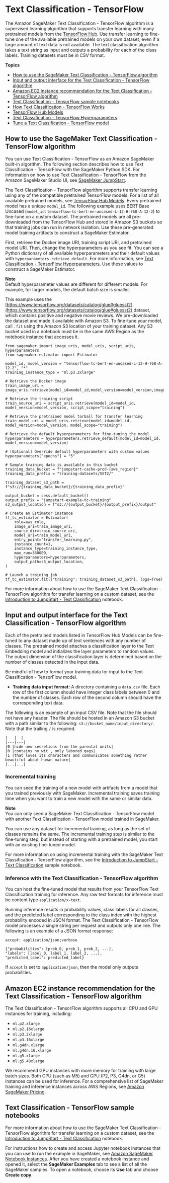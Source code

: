 # Text Classification \- TensorFlow<a name="text-classification-tensorflow"></a>

The Amazon SageMaker Text Classification \- TensorFlow algorithm is a supervised learning algorithm that supports transfer learning with many pretrained models from the [TensorFlow Hub](https://tfhub.dev/)\. Use transfer learning to fine\-tune one of the available pretrained models on your own dataset, even if a large amount of text data is not available\. The text classification algorithm takes a text string as input and outputs a probability for each of the class labels\. Training datasets must be in CSV format\.

**Topics**
+ [How to use the SageMaker Text Classification \- TensorFlow algorithm](#text-classification-tensorflow-how-to-use)
+ [Input and output interface for the Text Classification \- TensorFlow algorithm](#text-classification-tensorflow-inputoutput)
+ [Amazon EC2 instance recommendation for the Text Classification \- TensorFlow algorithm](#text-classification-tensorflow-instances)
+ [Text Classification \- TensorFlow sample notebooks](#text-classification-tensorflow-sample-notebooks)
+ [How Text Classification \- TensorFlow Works](text-classification-tensorflow-HowItWorks.md)
+ [TensorFlow Hub Models](text-classification-tensorflow-Models.md)
+ [Text Classification \- TensorFlow Hyperparameters](text-classification-tensorflow-Hyperparameter.md)
+ [Tune a Text Classification \- TensorFlow model](text-classification-tensorflow-tuning.md)

## How to use the SageMaker Text Classification \- TensorFlow algorithm<a name="text-classification-tensorflow-how-to-use"></a>

You can use Text Classification \- TensorFlow as an Amazon SageMaker built\-in algorithm\. The following section describes how to use Text Classification \- TensorFlow with the SageMaker Python SDK\. For information on how to use Text Classification \- TensorFlow from the Amazon SageMaker Studio UI, see [SageMaker JumpStart](studio-jumpstart.md)\.

The Text Classification \- TensorFlow algorithm supports transfer learning using any of the compatible pretrained TensorFlow models\. For a list of all available pretrained models, see [TensorFlow Hub Models](text-classification-tensorflow-Models.md)\. Every pretrained model has a unique `model_id`\. The following example uses BERT Base Uncased \(`model_id`: `tensorflow-tc-bert-en-uncased-L-12-H-768-A-12-2`\) to fine\-tune on a custom dataset\. The pretrained models are all pre\-downloaded from the TensorFlow Hub and stored in Amazon S3 buckets so that training jobs can run in network isolation\. Use these pre\-generated model training artifacts to construct a SageMaker Estimator\.

First, retrieve the Docker image URI, training script URI, and pretrained model URI\. Then, change the hyperparameters as you see fit\. You can see a Python dictionary of all available hyperparameters and their default values with `hyperparameters.retrieve_default`\. For more information, see [Text Classification \- TensorFlow Hyperparameters](text-classification-tensorflow-Hyperparameter.md)\. Use these values to construct a SageMaker Estimator\.

**Note**  
Default hyperparameter values are different for different models\. For example, for larger models, the default batch size is smaller\. 

This example uses the [https://www.tensorflow.org/datasets/catalog/glue#gluesst2](https://www.tensorflow.org/datasets/catalog/glue#gluesst2) dataset, which contains positive and negative movie reviews\. We pre\-downloaded the dataset and made it available with Amazon S3\. To fine\-tune your model, call `.fit` using the Amazon S3 location of your training dataset\. Any S3 bucket used in a notebook must be in the same AWS Region as the notebook instance that accesses it\.

```
from sagemaker import image_uris, model_uris, script_uris, hyperparameters
from sagemaker.estimator import Estimator

model_id, model_version = "tensorflow-tc-bert-en-uncased-L-12-H-768-A-12-2", "*"
training_instance_type = "ml.p3.2xlarge"

# Retrieve the Docker image
train_image_uri = image_uris.retrieve(model_id=model_id,model_version=model_version,image_scope="training",instance_type=training_instance_type,region=None,framework=None)

# Retrieve the training script
train_source_uri = script_uris.retrieve(model_id=model_id, model_version=model_version, script_scope="training")

# Retrieve the pretrained model tarball for transfer learning
train_model_uri = model_uris.retrieve(model_id=model_id, model_version=model_version, model_scope="training")

# Retrieve the default hyperparameters for fine-tuning the model
hyperparameters = hyperparameters.retrieve_default(model_id=model_id, model_version=model_version)

# [Optional] Override default hyperparameters with custom values
hyperparameters["epochs"] = "5"

# Sample training data is available in this bucket
training_data_bucket = f"jumpstart-cache-prod-{aws_region}"
training_data_prefix = "training-datasets/SST2/"

training_dataset_s3_path = f"s3://{training_data_bucket}/{training_data_prefix}"

output_bucket = sess.default_bucket()
output_prefix = "jumpstart-example-tc-training"
s3_output_location = f"s3://{output_bucket}/{output_prefix}/output"

# Create an Estimator instance
tf_tc_estimator = Estimator(
    role=aws_role,
    image_uri=train_image_uri,
    source_dir=train_source_uri,
    model_uri=train_model_uri,
    entry_point="transfer_learning.py",
    instance_count=1,
    instance_type=training_instance_type,
    max_run=360000,
    hyperparameters=hyperparameters,
    output_path=s3_output_location,
)

# Launch a training job
tf_tc_estimator.fit({"training": training_dataset_s3_path}, logs=True)
```

For more information about how to use the SageMaker Text Classification \- TensorFlow algorithm for transfer learning on a custom dataset, see the [Introduction to JumpStart \- Text Classification](https://github.com/aws/amazon-sagemaker-examples/blob/main/introduction_to_amazon_algorithms/jumpstart_text_classification/Amazon_JumpStart_Text_Classification.ipynb) notebook\.

## Input and output interface for the Text Classification \- TensorFlow algorithm<a name="text-classification-tensorflow-inputoutput"></a>

Each of the pretrained models listed in TensorFlow Hub Models can be fine\-tuned to any dataset made up of text sentences with any number of classes\. The pretrained model attaches a classification layer to the Text Embedding model and initializes the layer parameters to random values\. The output dimension of the classification layer is determined based on the number of classes detected in the input data\. 

Be mindful of how to format your training data for input to the Text Classification \- TensorFlow model\.
+ **Training data input format:** A directory containing a `data.csv` file\. Each row of the first column should have integer class labels between 0 and the number of classes\. Each row of the second column should have the corresponding text data\.

The following is an example of an input CSV file\. Note that the file should not have any header\. The file should be hosted in an Amazon S3 bucket with a path similar to the following: `s3://bucket_name/input_directory/`\. Note that the trailing `/` is required\.

```
|   |  |
|---|---|
|0 |hide new secretions from the parental units|
|0 |contains no wit , only labored gags|
|1 |that loves its characters and communicates something rather beautiful about human nature|
|...|...|
```

### Incremental training<a name="text-classification-tensorflow-incremental-training"></a>

You can seed the training of a new model with artifacts from a model that you trained previously with SageMaker\. Incremental training saves training time when you want to train a new model with the same or similar data\.

**Note**  
You can only seed a SageMaker Text Classification \- TensorFlow model with another Text Classification \- TensorFlow model trained in SageMaker\. 

You can use any dataset for incremental training, as long as the set of classes remains the same\. The incremental training step is similar to the fine\-tuning step, but instead of starting with a pretrained model, you start with an existing fine\-tuned model\. 

For more information on using incremental training with the SageMaker Text Classification \- TensorFlow algorithm, see the [Introduction to JumpStart \- Text Classification](https://github.com/aws/amazon-sagemaker-examples/blob/main/introduction_to_amazon_algorithms/jumpstart_text_classification/Amazon_JumpStart_Text_Classification.ipynb) sample notebook\.

### Inference with the Text Classification \- TensorFlow algorithm<a name="text-classification-tensorflow-inference"></a>

You can host the fine\-tuned model that results from your TensorFlow Text Classification training for inference\. Any raw text formats for inference must be content type `application/x-text`\.

Running inference results in probability values, class labels for all classes, and the predicted label corresponding to the class index with the highest probability encoded in JSON format\. The Text Classification \- TensorFlow model processes a single string per request and outputs only one line\. The following is an example of a JSON format response:

```
accept: application/json;verbose

{"probabilities": [prob_0, prob_1, prob_2, ...],
"labels": [label_0, label_1, label_2, ...],
"predicted_label": predicted_label}
```

If `accept` is set to `application/json`, then the model only outputs probabilities\. 

## Amazon EC2 instance recommendation for the Text Classification \- TensorFlow algorithm<a name="text-classification-tensorflow-instances"></a>

The Text Classification \- TensorFlow algorithm supports all CPU and GPU instances for training, including:
+ `ml.p2.xlarge`
+ `ml.p2.16xlarge`
+ `ml.p3.2xlarge`
+ `ml.p3.16xlarge`
+ `ml.g4dn.xlarge`
+ `ml.g4dn.16.xlarge`
+ `ml.g5.xlarge`
+ `ml.g5.48xlarge`

We recommend GPU instances with more memory for training with large batch sizes\. Both CPU \(such as M5\) and GPU \(P2, P3, G4dn, or G5\) instances can be used for inference\. For a comprehensive list of SageMaker training and inference instances across AWS Regions, see [Amazon SageMaker Pricing](http://aws.amazon.com/sagemaker/pricing/)\.

## Text Classification \- TensorFlow sample notebooks<a name="text-classification-tensorflow-sample-notebooks"></a>

For more information about how to use the SageMaker Text Classification \- TensorFlow algorithm for transfer learning on a custom dataset, see the [Introduction to JumpStart \- Text Classification](https://github.com/aws/amazon-sagemaker-examples/blob/main/introduction_to_amazon_algorithms/jumpstart_text_classification/Amazon_JumpStart_Text_Classification.ipynb) notebook\.

For instructions how to create and access Jupyter notebook instances that you can use to run the example in SageMaker, see [Amazon SageMaker Notebook Instances](nbi.md)\. After you have created a notebook instance and opened it, select the **SageMaker Examples** tab to see a list of all the SageMaker samples\. To open a notebook, choose its **Use** tab and choose **Create copy**\.